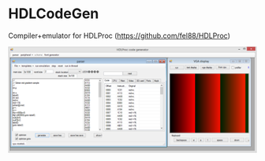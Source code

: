 # HDLCodeGen
Compiler+emulator for HDLProc (https://github.com/fel88/HDLProc)


<img src="imgs/1.png"/>

